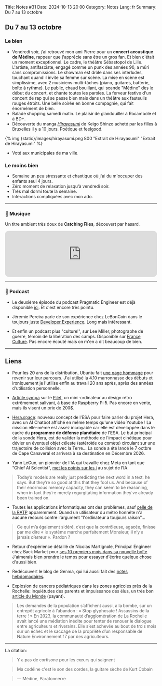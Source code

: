 Title: Notes #31
Date: 2024-10-13 20:00
Category: Notes
Lang: fr
Summary: Du 7 au 13 octobre

## Du 7 au 13 octobre

### Le bien

* Vendredi soir, j'ai retrouvé mon ami Pierre pour un **concert acoustique de Médine**, rappeur que j'apprécie sans être un gros fan. Et bien c'était un moment exceptionnel. Le cadre, le théâtre Sébastopol de Lille. L'artiste, antifasciste, engagé comme un punk des années 90, a mûri sans compromissions. Le showman est drôle dans ses interludes, touchant quand il invite sa femme sur scène. La mise en scène est simplissime, avec 2 musiciens multi-tâches (piano, guitares, batterie, boîte à rythme). Le public, chaud bouillant, qui scande "Médine" dès le début du concert, et chante toutes les paroles. La ferveur festive d'un concert de rap qui se passe bien mais dans un théâtre aux fauteuils rouges étroits. Une belle soirée en bonne compagnie, qui fait énormément de bien.
* Balade shopping samedi matin. Le plaisir de glandouiller à Rocambole et à BD+.
* Découverte du manga [_Hirayasumi_](https://lezardnoir.com/produit/manga/hirayasumi-vol-1/) de Keigo Shinzo acheté par les filles à Bruxelles il y a 10 jours. Poétique et feelgood.

{% img {static}/images/hirayasumi.png 800 "Extrait de Hirayasumi" "Extrait de Hirayasumi" %}


* Voté aux municipales de ma ville.

### Le moins bien

* Semaine un peu stressante et chaotique où j'ai du m'occuper des enfants seul 4 jours.
* Zéro moment de relaxation jusqu'à vendredi soir.
* Très mal dormi toute la semaine.
* Interactions compliquées avec mon ado.

---

### 🎵 Musique

Un titre ambient très doux de **Catching Flies**, découvert par hasard.

<iframe style="border-radius:12px" src="https://open.spotify.com/embed/track/2k5SEAK05D29ZkqbnFgIVL?utm_source=generator" width="100%" height="152" frameBorder="0" allowfullscreen="" allow="autoplay; clipboard-write; encrypted-media; fullscreen; picture-in-picture" loading="lazy"></iframe>

---

### 🎤 Podcast

* Le deuxième épisode du podcast Pragmatic Engineer est déjà disponible [ici](https://newsletter.pragmaticengineer.com/p/quinn-slack-efficient-scalups). Et c'est encore très pointu.

* Jérémie Pereira parle de son expérience chez LeBonCoin dans le toujours juste [Developer Experience](https://podcastaddict.com/developer-experience/episode/183240766). Long mais intéressant.

* Et enfin un podcast plus "culturel", sur Lee Miller, photographe de guerre, témoin de la libération des camps. Disponible sur [France Culture](https://www.radiofrance.fr/franceculture/podcasts/serie-lee-miller-une-combatante). Pas encore écouté mais on m'en a dit beaucoup de bien.

---

## Liens

* Pour les 20 ans de la distribution, Ubuntu fait [une page hommage](https://ubuntu.com/20years) pour revenir sur leur parcours. J'ai utilisé la 4.10 marronnasse des débuts et ironiquement je l'utilise enfin au travail 20 ans après, après des années d'utilisation personnelle.

* [Article sympa](https://www.raspberrypi.com/news/pilet-mini-pi-5-modular-computer/) sur le [Pilet](https://soulscircuit.com/pilet), un mini-ordinateur au design rétro extrêmement salivant, à base de Raspberry Pi 5. Pas encore en vente, mais ils visent un prix de 200$.

* [Hera.space](https://www.hera.space/): nouveau concept de l'ESA pour faire parler du projet Hera, avec un AI Chatbot affiché en même temps qu'une vidéo Youtube ! La mission elle-même est assez incroyable car elle est développée dans le cadre du **programme de défense planétaire** de l'ESA. Le but principal de la sonde Hera, est de valider la méthode de l'impact cinétique pour dévier un éventuel objet céleste (astéroïde ou comète) circulant sur une trajectoire de collision avec la Terre... La sonde a été lancé le 7 octbre de Cape Canaveral et arrivera à sa destination en Décembre 2026.

* Yann LeCun, un pionnier de l'IA qui travaille chez Meta en tant que "Chief AI Scientist", [met les points sur les i](https://www.wsj.com/tech/ai/yann-lecun-ai-meta-aa59e2f5?mod=googlenewsfeed&st=ri92fU) au sujet de l'IA.

> Today’s models are really just predicting the next word in a text, he says. But they’re so good at this that they fool us. And because of their enormous memory capacity, they can seem to be reasoning, when in fact they’re merely regurgitating information they’ve already been trained on.

* Toutes les applications informatiques ont des problèmes, sauf [celle de la RATP](https://louisderrac.com/eloge-du-bug-version-ratp/) apparemment. Quand un utilisateur du métro honnête n'a aucune recours contre l'argument "l'ordinateur a toujours raison"...

> Ce qui m’a également sidéré, c’est que la contrôleuse, agacée, finisse par me dire « le système marche parfaitement Monsieur, il n’y a jamais d’erreur ». Pardon ?

* Retour d'expérience détaillé de Nicolas Martignole, Principal Engineer chez Back Market pour [ses 10 premiers mois dans sa nouvelle boîte](https://touilleur-express.fr/2024/10/06/reussir-son-demarrage-comme-staff-principal-engineer-dans-une-nouvelle-entreprise/). J'aimerais bien prendre le temps pour essayer d'écrire quelque chose d'aussi bien.

* Redécouvert le blog de Genma, qui lui aussi fait des [notes hebdomadaires](https://blog.genma.fr/?Notes-hebdomadaires-No16-17-18-Semaine-du-16-septembre-2024-au-06-octobre-2024).

* Explosion de cancers pédiatriques dans les zones agricoles près de la Rochelle: inquiétudes des parents et impuissance des élus, un très bon [article du Monde](https://www.lemonde.fr/planete/article/2024/10/12/des-pesticides-interdits-retrouves-chez-les-enfants-de-la-plaine-d-aunis-ou-se-multiplient-les-cancers-pediatriques_6349719_3244.html) (payant).

> Les demandes de la population s’affichent aussi, à la bombe, sur un entrepôt agricole à l’abandon : « Stop glyphosate ! Assassins de la terre ! » En 2023, la communauté d’agglomération de La Rochelle avait lancé une médiation inédite pour tenter de renouer le dialogue entre agriculteurs et riverains. Elle s’est achevée au bout de trois mois sur un échec et le saccage de la propriété d’un responsable de Nature Environnement 17 par des agriculteurs.

---

La citation:

> Y a pas de cortisone pour les cœurs qui saignent

> Ma codéine c'est le son des cordes, la guitare sèche de Kurt Cobain
 
> ― Médine, Paratonnerre  
